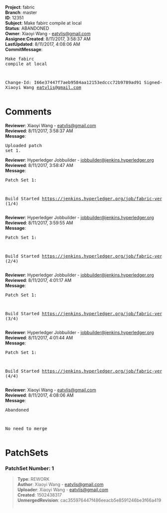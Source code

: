 <strong>Project</strong>: fabric</br><strong>Branch</strong>: master<br><strong>ID</strong>: 12351<br><strong>Subject</strong>: Make fabirc compile at local<br><strong>Status</strong>: ABANDONED<br><strong>Owner</strong>: Xiaoyi Wang - eatvlis@gmail.com<br><strong>Assignee</strong>:<strong>Created</strong>: 8/11/2017, 3:58:37 AM<br><strong>LastUpdated</strong>: 8/11/2017, 4:08:06 AM<br><strong>CommitMessage</strong>:<br><pre>Make fabirc compile at local

Change-Id: I66e37447f7aeb9584aa12153edccc72b9789ad91
Signed-off-by: Xiaoyi Wang <eatvlis@gmail.com>
</pre><h1>Comments</h1><strong>Reviewer</strong>: Xiaoyi Wang - eatvlis@gmail.com<br><strong>Reviewed</strong>: 8/11/2017, 3:58:37 AM<br><strong>Message</strong>: <pre>Uploaded patch set 1.</pre><strong>Reviewer</strong>: Hyperledger Jobbuilder - jobbuilder@jenkins.hyperledger.org<br><strong>Reviewed</strong>: 8/11/2017, 3:58:47 AM<br><strong>Message</strong>: <pre>Patch Set 1:

Build Started https://jenkins.hyperledger.org/job/fabric-verify-z/11028/ (1/4)</pre><strong>Reviewer</strong>: Hyperledger Jobbuilder - jobbuilder@jenkins.hyperledger.org<br><strong>Reviewed</strong>: 8/11/2017, 3:59:55 AM<br><strong>Message</strong>: <pre>Patch Set 1:

Build Started https://jenkins.hyperledger.org/job/fabric-verify-x86_64/15397/ (2/4)</pre><strong>Reviewer</strong>: Hyperledger Jobbuilder - jobbuilder@jenkins.hyperledger.org<br><strong>Reviewed</strong>: 8/11/2017, 4:01:17 AM<br><strong>Message</strong>: <pre>Patch Set 1:

Build Started https://jenkins.hyperledger.org/job/fabric-verify-behave-x86_64/9419/ (3/4)</pre><strong>Reviewer</strong>: Hyperledger Jobbuilder - jobbuilder@jenkins.hyperledger.org<br><strong>Reviewed</strong>: 8/11/2017, 4:01:44 AM<br><strong>Message</strong>: <pre>Patch Set 1:

Build Started https://jenkins.hyperledger.org/job/fabric-verify-end-2-end-x86_64/6933/ (4/4)</pre><strong>Reviewer</strong>: Xiaoyi Wang - eatvlis@gmail.com<br><strong>Reviewed</strong>: 8/11/2017, 4:08:06 AM<br><strong>Message</strong>: <pre>Abandoned

No need to merge</pre><h1>PatchSets</h1><h3>PatchSet Number: 1</h3><blockquote><strong>Type</strong>: REWORK<br><strong>Author</strong>: Xiaoyi Wang - eatvlis@gmail.com<br><strong>Uploader</strong>: Xiaoyi Wang - eatvlis@gmail.com<br><strong>Created</strong>: 1502438317<br><strong>UnmergedRevision</strong>: cac355976447f486eeacb5e8591246be3f66a419<br><br></blockquote>